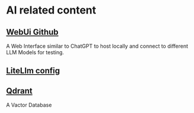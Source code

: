 # AI related content

## [WebUi Github](https://github.com/open-webui/open-webui)
A Web Interface similar to ChatGPT to host locally and connect to different LLM Models for testing.


## [LiteLlm config](https://litellm.vercel.app/docs/proxy/user_keys)

## [Qdrant](https://qdrant.tech/)
A Vactor Database 
